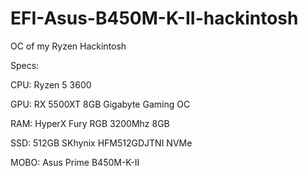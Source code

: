# EFI-Asus-B450M-K-II-hackintosh
OC of my Ryzen Hackintosh

Specs: 

CPU: Ryzen 5 3600 

GPU: RX 5500XT 8GB Gigabyte Gaming OC 

RAM: HyperX Fury RGB 3200Mhz 8GB 

SSD: 512GB SKhynix HFM512GDJTNI NVMe

MOBO: Asus Prime B450M-K-II
